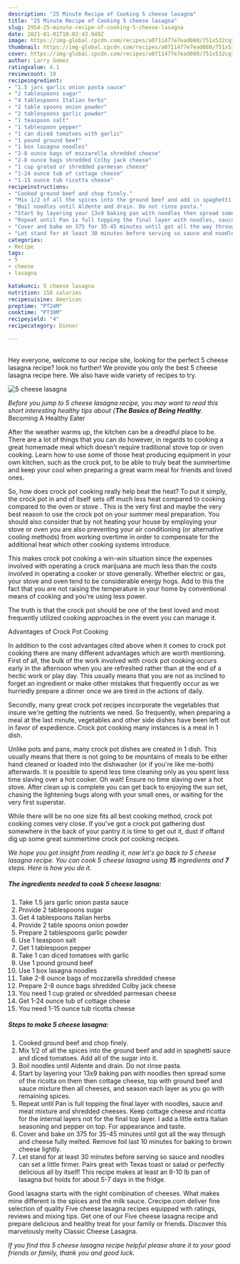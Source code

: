```yaml
---
description: "25 Minute Recipe of Cooking 5 cheese lasagna"
title: "25 Minute Recipe of Cooking 5 cheese lasagna"
slug: 2954-25-minute-recipe-of-cooking-5-cheese-lasagna
date: 2021-01-01T10:02:43.949Z
image: https://img-global.cpcdn.com/recipes/a0711477e7ead080/751x532cq70/5-cheese-lasagna-recipe-main-photo.jpg
thumbnail: https://img-global.cpcdn.com/recipes/a0711477e7ead080/751x532cq70/5-cheese-lasagna-recipe-main-photo.jpg
cover: https://img-global.cpcdn.com/recipes/a0711477e7ead080/751x532cq70/5-cheese-lasagna-recipe-main-photo.jpg
author: Larry Gomez
ratingvalue: 4.1
reviewcount: 10
recipeingredient:
- "1.5 jars garlic onion pasta sauce"
- "2 tablespoons sugar"
- "4 tablespoons Italian herbs"
- "2 table spoons onion powder"
- "2 tablespoons garlic powder"
- "1 teaspoon salt"
- "1 tablespoon pepper"
- "1 can diced tomatoes with garlic"
- "1 pound ground beef"
- "1 box lasagna noodles"
- "2-8 ounce bags of mozzarella shredded cheese"
- "2-8 ounce bags shredded Colby jack cheese"
- "1 cup grated or shredded parmesan cheese"
- "1-24 ounce tub of cottage cheese"
- "1-15 ounce tub ricotta cheese"
recipeinstructions:
- "Cooked ground beef and chop finely."
- "Mix 1/2 of all the spices into the ground beef and add in spaghetti sauce and diced tomatoes. Add all of the sugar into it."
- "Boil noodles until Aldente and drain. Do not rinse pasta."
- "Start by layering your 13x9 baking pan with noodles then spread some of the ricotta on them then cottage cheese, top with ground beef and sauce mixture then all cheeses, and season each layer as you go with remaining spices."
- "Repeat until Pan is full topping the final layer with noodles, sauce and meat mixture and shredded cheeses. Keep cottage cheese and ricotta for the internal layers not for the final top layer. I add a little extra Italian seasoning and pepper on top. For appearance and taste."
- "Cover and bake on 375 for 35-45 minutes until got all the way through and cheese fully melted. Remove foil last 10 minutes for baking to brown cheese lightly."
- "Let stand for at least 30 minutes before serving so sauce and noodles can set a little firmer. Pairs great with Texas toast or salad or perfectly delicious all by itself! This recipe makes at least an 8-10 lb pan of lasagna but holds for about 5-7 days in the fridge."
categories:
- Recipe
tags:
- 5
- cheese
- lasagna

katakunci: 5 cheese lasagna 
nutrition: 158 calories
recipecuisine: American
preptime: "PT24M"
cooktime: "PT30M"
recipeyield: "4"
recipecategory: Dinner

---
```

<br>
Hey everyone, welcome to our recipe site, looking for the perfect 5 cheese lasagna recipe? look no further! We provide you only the best 5 cheese lasagna recipe here. We also have wide variety of recipes to try.
<br>


![5 cheese lasagna](https://img-global.cpcdn.com/recipes/a0711477e7ead080/751x532cq70/5-cheese-lasagna-recipe-main-photo.jpg)

<i>Before you jump to 5 cheese lasagna recipe, you may want to read this short interesting healthy tips about {<strong>The Basics of Being Healthy</strong>.</i>
Becoming A Healthy Eater


After the weather warms up, the kitchen can be a dreadful place to be. There are a lot of things that you can do however, in regards to cooking a great homemade meal which doesn't require traditional stove top or oven cooking. Learn how to use some of those heat producing equipment in your own kitchen, such as the crock pot, to be able to truly beat the summertime and keep your cool when preparing a great warm meal for friends and loved ones.

So, how does crock pot cooking really help beat the heat? To put it simply, the crock pot in and of itself sets off much less heat compared to cooking compared to the oven or stove . This is the very first and maybe the very best reason to use the crock pot on your summer meal preparation. You should also consider that by not heating your house by employing your stove or oven you are also preventing your air conditioning (or alternative cooling methods) from working overtime in order to compensate for the additional heat which other cooking systems introduce.

This makes crock pot cooking a win-win situation since the expenses involved with operating a crock marijuana are much less than the costs involved in operating a cooker or stove generally. Whether electric or gas, your stove and oven tend to be considerable energy hogs. Add to this the fact that you are not raising the temperature in your home by conventional means of cooking and you're using less power.

 The truth is that the crock pot should be one of the best loved and most frequently utilized cooking approaches in the event you can manage it.  

Advantages of Crock Pot Cooking

In addition to the cost advantages cited above when it comes to crock pot cooking there are many different advantages which are worth mentioning. First of all, the bulk of the work involved with crock pot cooking occurs early in the afternoon when you are refreshed rather than at the end of a hectic work or play day. This usually means that you are not as inclined to forget an ingredient or make other mistakes that frequently occur as we hurriedly prepare a dinner once we are tired in the actions of daily.

Secondly, many great crock pot recipes incorporate the vegetables that insure we're getting the nutrients we need. So frequently, when preparing a meal at the last minute, vegetables and other side dishes have been left out in favor of expedience. Crock pot cooking many instances is a meal in 1 dish.

 Unlike pots and pans, many crock pot dishes are created in 1 dish. This usually means that there is not going to be mountains of meals to be either hand cleaned or loaded into the dishwasher (or if you're like me-both) afterwards. It is possible to spend less time cleaning only as you spent less time slaving over a hot cooker. Oh wait! Ensure no time slaving over a hot stove. After clean up is complete you can get back to enjoying the sun set, chasing the lightening bugs along with your small ones, or waiting for the very first superstar.

While there will be no one size fits all best cooking method, crock pot cooking comes very close. If you've got a crock pot gathering dust somewhere in the back of your pantry it is time to get out it, dust if offand dig up some great summertime crock pot cooking recipes.


<i>We hope you got insight from reading it, now let's go back to 5 cheese lasagna recipe. You can cook 5 cheese lasagna using <strong>15</strong> ingredients and <strong>7</strong> steps. Here is how you do it.
</i>

##### The ingredients needed to cook 5 cheese lasagna:

1. Take 1.5 jars garlic onion pasta sauce
1. Provide 2 tablespoons sugar
1. Get 4 tablespoons Italian herbs
1. Provide 2 table spoons onion powder
1. Prepare 2 tablespoons garlic powder
1. Use 1 teaspoon salt
1. Get 1 tablespoon pepper
1. Take 1 can diced tomatoes with garlic
1. Use 1 pound ground beef
1. Use 1 box lasagna noodles
1. Take 2-8 ounce bags of mozzarella shredded cheese
1. Prepare 2-8 ounce bags shredded Colby jack cheese
1. You need 1 cup grated or shredded parmesan cheese
1. Get 1-24 ounce tub of cottage cheese
1. You need 1-15 ounce tub ricotta cheese


##### Steps to make 5 cheese lasagna:

1. Cooked ground beef and chop finely.
1. Mix 1/2 of all the spices into the ground beef and add in spaghetti sauce and diced tomatoes. Add all of the sugar into it.
1. Boil noodles until Aldente and drain. Do not rinse pasta.
1. Start by layering your 13x9 baking pan with noodles then spread some of the ricotta on them then cottage cheese, top with ground beef and sauce mixture then all cheeses, and season each layer as you go with remaining spices.
1. Repeat until Pan is full topping the final layer with noodles, sauce and meat mixture and shredded cheeses. Keep cottage cheese and ricotta for the internal layers not for the final top layer. I add a little extra Italian seasoning and pepper on top. For appearance and taste.
1. Cover and bake on 375 for 35-45 minutes until got all the way through and cheese fully melted. Remove foil last 10 minutes for baking to brown cheese lightly.
1. Let stand for at least 30 minutes before serving so sauce and noodles can set a little firmer. Pairs great with Texas toast or salad or perfectly delicious all by itself! This recipe makes at least an 8-10 lb pan of lasagna but holds for about 5-7 days in the fridge.


Good lasagna starts with the right combination of cheeses. What makes mine different is the spices and the milk sauce. Crecipe.com deliver fine selection of quality Five cheese lasagna recipes equipped with ratings, reviews and mixing tips. Get one of our Five cheese lasagna recipe and prepare delicious and healthy treat for your family or friends. Discover this marvelously melty Classic Cheese Lasagna. 

<i>If you find this 5 cheese lasagna recipe helpful please share it to your good friends or family, thank you and good luck.</i>
